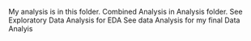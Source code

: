 My analysis is in this folder. Combined Analysis in Analysis folder.
See Exploratory Data Analysis for EDA
See data Analysis for my final Data Analyis
